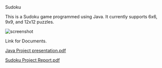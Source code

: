 Sudoku

This is a Sudoku game programmed using Java. It currently supports 6x6, 9x9, and 12x12 puzzles.

![screenshot](https://raw.githubusercontent.com/mattnenterprise/Sudoku/master/screenshot.png)

Link for Documents.

[Java Project presentation.pdf](https://github.com/dpnrsml/javaproject/files/13441241/Java.Project.presentation.pdf)

[Sudoku Project Report.pdf](https://github.com/dpnrsml/javaproject/files/13441239/Sudoku.Project.Report.pdf)
